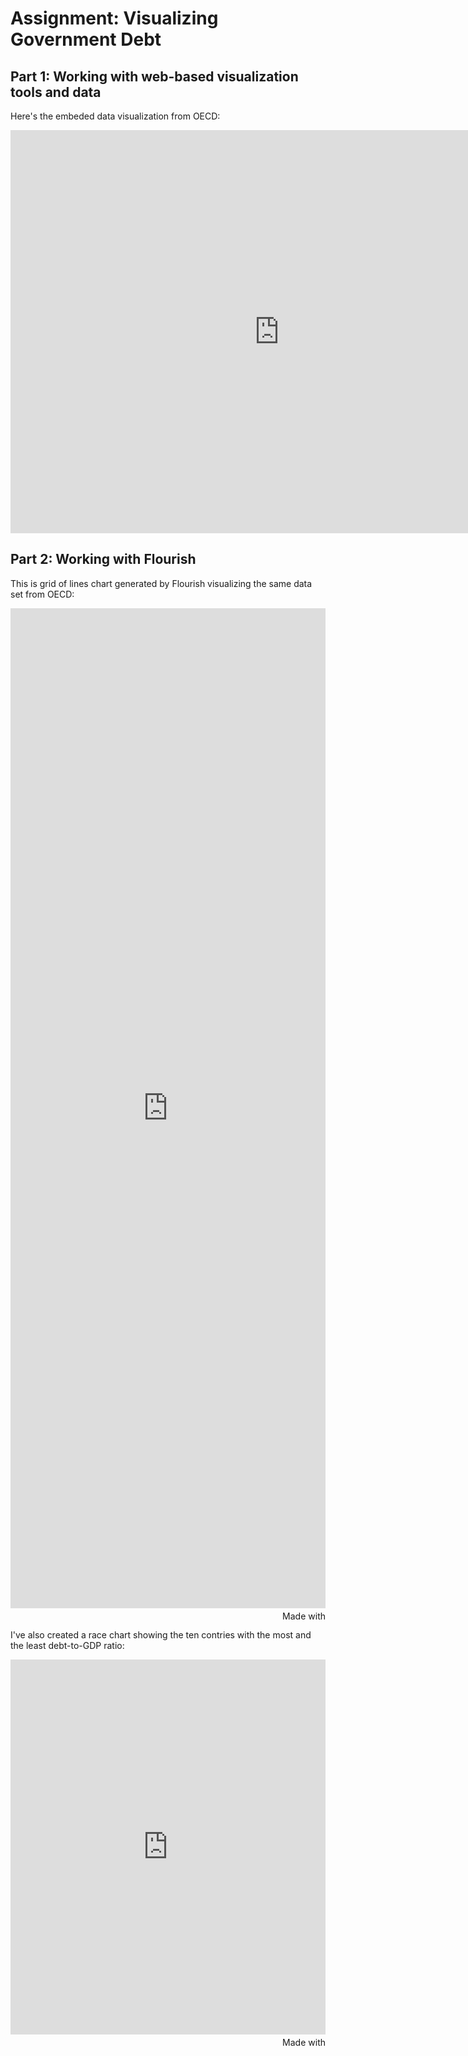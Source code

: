 # Assignment: Visualizing Government Debt

## Part 1: Working with web-based visualization tools and data

Here's the embeded data visualization from OECD:
<iframe src="https://data.oecd.org/chart/61N6" width="860" height="645" style="border: 0" mozallowfullscreen="true" webkitallowfullscreen="true" allowfullscreen="true"><a href="https://data.oecd.org/chart/61N6" target="_blank">OECD Chart: General government debt, Total, % of GDP, Annual, 2018</a></iframe>


## Part 2: Working with Flourish

This is grid of lines chart generated by Flourish visualizing the same data set from OECD:
<iframe src='https://flo.uri.sh/visualisation/3182545/embed' frameborder='0' scrolling='no' style='width:100%;height:1600px;'></iframe><div style='width:100%!;margin-top:4px!important;text-align:right!important;'><a class='flourish-credit' href='https://public.flourish.studio/visualisation/3182545/?utm_source=embed&utm_campaign=visualisation/3182545' target='_top' style='text-decoration:none!important'><img alt='Made with Flourish' src='https://public.flourish.studio/resources/made_with_flourish.svg' style='width:105px!important;height:16px!important;border:none!important;margin:0!important;'> </a></div>

I've also created a race chart showing the ten contries with the most and the least debt-to-GDP ratio:
<iframe src='https://flo.uri.sh/visualisation/3183024/embed' frameborder='0' scrolling='no' style='width:100%;height:600px;'></iframe><div style='width:100%!;margin-top:4px!important;text-align:right!important;'><a class='flourish-credit' href='https://public.flourish.studio/visualisation/3183024/?utm_source=embed&utm_campaign=visualisation/3183024' target='_top' style='text-decoration:none!important'><img alt='Made with Flourish' src='https://public.flourish.studio/resources/made_with_flourish.svg' style='width:105px!important;height:16px!important;border:none!important;margin:0!important;'> </a></div>
